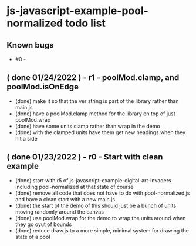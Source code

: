 # js-javascript-example-pool-normalized todo list

## Known bugs
* #0 - 


<!-- Maintenance -->

<!-- Additonal Features -->

## ( done 01/24/2022 ) - r1 - poolMod.clamp, and poolMod.isOnEdge
* (done) make it so that the ver string is part of the library rather than main.js
* (done) have a poolMod.clamp method for the library on top of just poolMod.wrap
* (done) have some units clamp rather than wrap in the demo
* (done) with the clamped units have them get new headings when they hit a side

<!-- MVP -->

## ( done 01/23/2022 ) - r0 - Start with clean example 
* (done) start with r5 of js-javascript-example-digital-art-invaders including pool-normalized at that state of course
* (done) remove all code that does not have to do with pool-normalized.js and have a clean start with a new main.js
* (done) the start of the demo of this should just be a bunch of units moving randomly around the canvas
* (done) use poolMod.wrap for the demo to wrap the units around when they go oyut of bounds
* (done) reduce draw.js to a more simple, minimal system for drawing the state of a pool

